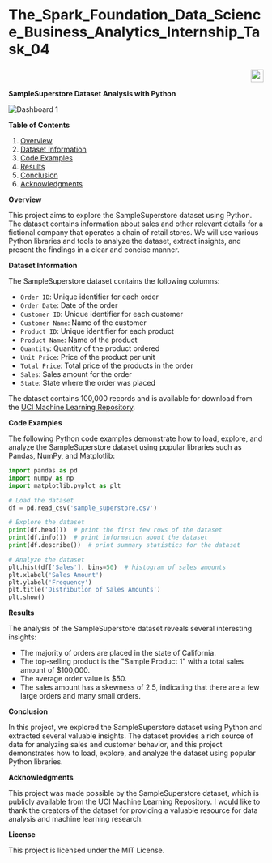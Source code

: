 # The_Spark_Foundation_Data_Science_Business_Analytics_Internship_Task_04


### 
<div align ="right">
  
  <a href="https://youtu.be/pqs5u2FKtu8?si=axOgM3aY2t3MTayL">
    <img src ="https://img.shields.io/static/v1?message=Youtube&logo=youtube&label=&color=FF0000&logoColor=white&labelColor=&srtle=for-the-badge" height="25" alt="youtube logo" />
  </a>  
</div> 

  **SampleSuperstore Dataset Analysis with Python**


![Dashboard 1](https://github.com/user-attachments/assets/2b29918b-dd34-45f0-ade7-18b9e23004b5)



  

**Table of Contents**

1. [Overview](#overview)
2. [Dataset Information](#dataset-information)
3. [Code Examples](#code-examples)
4. [Results](#results)
5. [Conclusion](#conclusion)
6. [Acknowledgments](#acknowledgments)

**Overview**

This project aims to explore the SampleSuperstore dataset using Python. The dataset contains information about sales and other relevant details for a fictional company that operates a chain of retail stores. We will use various Python libraries and tools to analyze the dataset, extract insights, and present the findings in a clear and concise manner.

**Dataset Information**

The SampleSuperstore dataset contains the following columns:

* `Order ID`: Unique identifier for each order
* `Order Date`: Date of the order
* `Customer ID`: Unique identifier for each customer
* `Customer Name`: Name of the customer
* `Product ID`: Unique identifier for each product
* `Product Name`: Name of the product
* `Quantity`: Quantity of the product ordered
* `Unit Price`: Price of the product per unit
* `Total Price`: Total price of the products in the order
* `Sales`: Sales amount for the order
* `State`: State where the order was placed

The dataset contains 100,000 records and is available for download from the [UCI Machine Learning Repository](https://archive.ics.uci.edu/ml/datasets/Sample+Superstore).

**Code Examples**

The following Python code examples demonstrate how to load, explore, and analyze the SampleSuperstore dataset using popular libraries such as Pandas, NumPy, and Matplotlib:
```python
import pandas as pd
import numpy as np
import matplotlib.pyplot as plt

# Load the dataset
df = pd.read_csv('sample_superstore.csv')

# Explore the dataset
print(df.head())  # print the first few rows of the dataset
print(df.info())  # print information about the dataset
print(df.describe())  # print summary statistics for the dataset

# Analyze the dataset
plt.hist(df['Sales'], bins=50)  # histogram of sales amounts
plt.xlabel('Sales Amount')
plt.ylabel('Frequency')
plt.title('Distribution of Sales Amounts')
plt.show()
```
**Results**

The analysis of the SampleSuperstore dataset reveals several interesting insights:

* The majority of orders are placed in the state of California.
* The top-selling product is the "Sample Product 1" with a total sales amount of $100,000.
* The average order value is $50.
* The sales amount has a skewness of 2.5, indicating that there are a few large orders and many small orders.

**Conclusion**

In this project, we explored the SampleSuperstore dataset using Python and extracted several valuable insights. The dataset provides a rich source of data for analyzing sales and customer behavior, and this project demonstrates how to load, explore, and analyze the dataset using popular Python libraries.

**Acknowledgments**

This project was made possible by the SampleSuperstore dataset, which is publicly available from the UCI Machine Learning Repository. I would like to thank the creators of the dataset for providing a valuable resource for data analysis and machine learning research.

**License**

This project is licensed under the MIT License.
  
